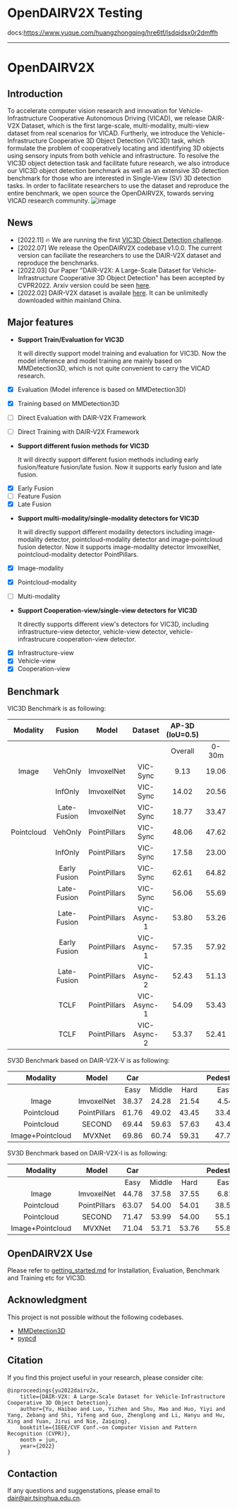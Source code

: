 # OpenDAIRV2X Testing

docs:https://www.yuque.com/huangzhongqing/hre6tf/lsdqidsx0r2dmffh



---
# OpenDAIRV2X
## Introduction
To accelerate computer vision research and innovation for Vehicle-Infrastructure Cooperative Autonomous
Driving (VICAD), we release DAIR-V2X Dataset, which is
the first large-scale, multi-modality, multi-view dataset from
real scenarios for VICAD.
Furtherly, we introduce the Vehicle-Infrastructure Cooperative 3D
Object Detection (VIC3D) task, which formulate the problem of cooperatively locating and identifying 3D
objects using sensory inputs from both vehicle and infrastructure.
To resolve the VIC3D object detection task and facilitate future research, 
we also introduce our VIC3D object detection benchmark as well as an extensive 3D detection benchmark for those who are interested in Single-View (SV) 3D detection tasks.
In order to facilitate researchers to use the dataset and reproduce the entire benchmark,
we open source the OpenDAIRV2X, towards serving VICAD research community.
![image](resources/deployment-visual.png)

## News
* [2022.11] 🔥 We are running the first [VIC3D Object Detection challenge](https://aistudio.baidu.com/aistudio/competition/detail/522/0/introduction). 
* [2022.07] We release the OpenDAIRV2X codebase v1.0.0.
  The current version can faciliate the researchers to use the DAIR-V2X dataset and reproduce the benchmarks.
* [2022.03] Our Paper "DAIR-V2X: A Large-Scale Dataset for Vehicle-Infrastructure Cooperative 3D Object Detection" has been accepted by CVPR2022.
  Arxiv version could be seen [here](https://arxiv.org/abs/2204.05575).
* [2022.02] DAIR-V2X dataset is availale [here](https://thudair.baai.ac.cn/index).
  It can be unlimitedly downloaded within mainland China. 

  
## Major features 
- **Support Train/Evaluation for VIC3D**

  It will directly support model training and evaluation for VIC3D. 
  Now the model inference and model training are mainly based on MMDetection3D, which is not quite convenient to carry the VICAD research.
  
- [x] Evaluation (Model inference is based on MMDetection3D)
- [x] Training based on MMDetection3D
- [ ] Direct Evaluation with DAIR-V2X Framework
- [ ] Direct Training with DAIR-V2X Framework


- **Support different fusion methods for VIC3D**
  
  It will directly support different fusion methods including early fusion/feature fusion/late fusion.
  Now it supports early fusion and late fusion.
- [x] Early Fusion
- [ ] Feature Fusion
- [x] Late Fusion
  
- **Support multi-modality/single-modality detectors for VIC3D**
  
  It will directly  support different modaility detectors including image-modality detector, pointcloud-modality detector and image-pointcloud fusion detector. 
  Now it supports image-modality detector ImvoxelNet, pointcloud-modality detector PointPillars.
- [x] Image-modality
- [x] Pointcloud-modality
- [ ] Multi-modality


- **Support Cooperation-view/single-view detectors for VIC3D**
  
  It directly supports different view's detectors for VIC3D, including infrastructure-view detector, 
  vehicle-view detector, vehicle-infrastrucure cooperation-view detector.
- [x] Infrastructure-view
- [x] Vehicle-view
- [x] Cooperation-view

## Benchmark

VIC3D Benchmark is as following:

| Modality  | Fusion  | Model      | Dataset   | AP-3D (IoU=0.5)  |        |        |         | AP-BEV (IoU=0.5)  |       |        |         |   AB   |
| :-------: | :-----: | :--------: | :-------: | :----: | :----: | :----: | :-----: | :-----: | :---: | :----: | :-----: | :----: |
|           |         |            |           | Overall | 0-30m | 30-50m | 50-100m | Overall | 0-30m | 30-50m | 50-100m |        |
| Image     | VehOnly | ImvoxelNet | VIC-Sync  |    9.13   | 19.06         | 5.23  | 0.41   | 10.96   | 21.93           | 7.28  | 0.78   | 0     |                    
|           | InfOnly | ImvoxelNet | VIC-Sync  |  14.02   | 20.56         | 8.89  | 10.57   | 22.10   | 27.33           | 17.45  | 18.92   | 309.38 |  
|       | Late-Fusion | ImvoxelNet | VIC-Sync  |   18.77   | 33.47         | 9.43  | 8.62    | 24.85   | 39.49           | 14.68  | 14.96   | 309.38|                    
|Pointcloud | VehOnly | PointPillars | VIC-Sync | 48.06  | 47.62 | 63.51  | 44.37   | 52.24   | 30.55 | 66.03  |  48.36  | 0      | 
|           | InfOnly | PointPillars | VIC-Sync | 17.58  | 23.00 | 13.96  | 9.17    | 27.26   | 29.07 | 23.92  | 26.64   | 478.61      |        
|  | Early Fusion | PointPillars | VIC-Sync    | 62.61                    | 64.82                  | 68.68                   | 56.57                    | 68.91                     | 68.92                   | 73.64                    | 65.66                     | 1382275.75 |
|       | Late-Fusion | PointPillars | VIC-Sync | 56.06  | 55.69 | 68.44  | 53.60   | 62.06   | 61.52 | 72.53  | 60.57   | 478.61 |                         
|       | Late-Fusion | PointPillars |VIC-Async-1| 53.80 | 53.26 | 67.40  | 50.85   | 59.94   | 59.51 | 71.45  | 57.74   | 341.08 | 
|  | Early Fusion | PointPillars | VIC-Async-1 | 57.35                    | 57.92                  | 66.23                   | 51.70                    | 64.06                     | 62.44                   | 71.42                    | 61.16                     | 1362216.0  |                                                             
|       | Late-Fusion | PointPillars |VIC-Async-2| 52.43 | 51.13 | 67.09  | 49.86   | 58.10   | 57.23 | 70.86  | 55.78   | 478.01 |
|       | TCLF        | PointPillars |VIC-Async-1| 54.09 | 53.43 | 67.50  | 51.38   | 60.19   | 59.52 | 71.52  | 58.31   | 907.64 | 
|       | TCLF        | PointPillars |VIC-Async-2| 53.37 | 52.41 | 67.33  | 50.87   | 59.17   | 58.25 | 71.20  | 57.43   | 897.91 |   

SV3D Benchmark based on DAIR-V2X-V is as following:

|  Modality  |     Model    |  Car  |        |       | Pedestrain |        |       | Cyclist |        |       |  
|:----------:|:------------:|:-----:|:------:|:-----:|:----------:|:------:|:-----:|:-------:|:------:|:-----:| 
|            |              |  Easy | Middle |  Hard |    Easy    | Middle |  Hard |   Easy  | Middle |  Hard | 
| Image      | ImvoxelNet   | 38.37 | 24.28  | 21.54 |  4.54      | 4.54   | 4.54  | 10.38   | 9.09  | 9.09 |    
| Pointcloud | PointPillars | 61.76 | 49.02  | 43.45 | 33.40      | 24.68  | 22.39 | 38.24   | 33.80  | 32.35 | 
| Pointcloud | SECOND       | 69.44 | 59.63  | 57.63 | 43.45      | 39.06  | 38.78 | 44.21   | 39.49  | 37.74 |  
| Image+Pointcloud | MVXNet | 69.86 | 60.74  | 59.31 | 47.73      | 43.37  | 42.49 | 45.68   | 41.84  | 40.55 | 

SV3D Benchmark based on DAIR-V2X-I is as following:

|  Modality  |     Model    |  Car  |        |       | Pedestrain |        |       | Cyclist |        |       |  
|:----------:|:------------:|:-----:|:------:|:-----:|:----------:|:------:|:-----:|:-------:|:------:|:-----:| 
|            |              |  Easy | Middle |  Hard |    Easy    | Middle |  Hard |   Easy  | Middle |  Hard | 
| Image      | ImvoxelNet   | 44.78 | 37.58  | 37.55 |  6.81      | 6.74   | 6.73  | 21.06   | 13.57  | 13.17 | 
| Pointcloud | PointPillars | 63.07 | 54.00  | 54.01 | 38.53      | 37.20  | 37.28 | 38.46   | 22.60  | 22.49 | 
| Pointcloud | SECOND       | 71.47 | 53.99  | 54.00 | 55.16      | 52.49  | 52.52 | 54.68   | 31.05  | 31.19 | 
| Image+Pointcloud | MVXNet | 71.04 | 53.71  | 53.76 | 55.83      | 54.45  | 54.40 | 54.05   | 30.79  | 31.06 | 


## OpenDAIRV2X Use
Please refer to [getting_started.md](docs/get_started.md) for Installation, Evaluation, Benchmark and Training etc for VIC3D.

## Acknowledgment
This project is not possible without the following codebases.
* [MMDetection3D](https://github.com/open-mmlab/mmdetection3d)
* [pypcd](https://github.com/dimatura/pypcd)

## Citation

If you find this project useful in your research, please consider cite:

```
@inproceedings{yu2022dairv2x,
    title={DAIR-V2X: A Large-Scale Dataset for Vehicle-Infrastructure Cooperative 3D Object Detection},
    author={Yu, Haibao and Luo, Yizhen and Shu, Mao and Huo, Yiyi and Yang, Zebang and Shi, Yifeng and Guo, Zhenglong and Li, Hanyu and Hu, Xing and Yuan, Jirui and Nie, Zaiqing},
    booktitle={IEEE/CVF Conf.~on Computer Vision and Pattern Recognition (CVPR)},
    month = jun,
    year={2022}
}
```

## Contaction

If any questions and suggenstations, please email to dair@air.tsinghua.edu.cn. 
